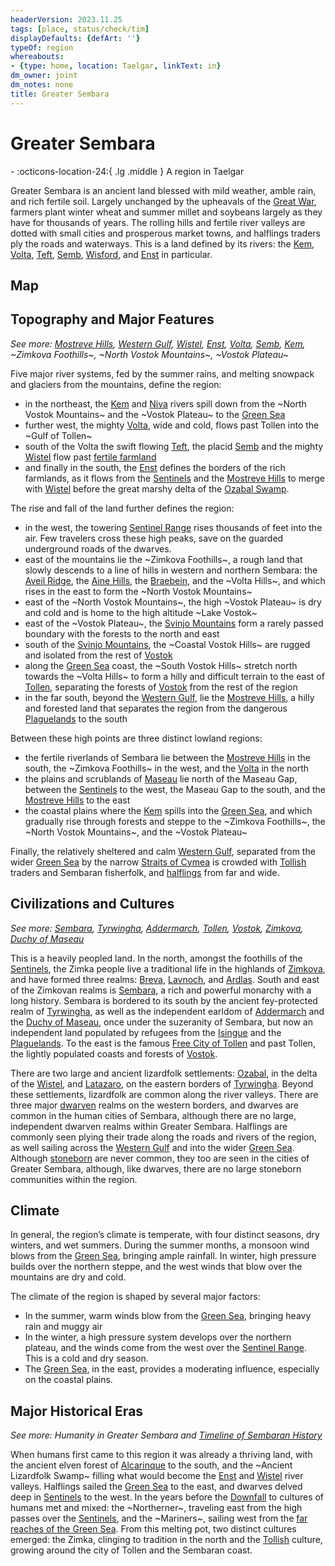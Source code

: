 ```yaml
---
headerVersion: 2023.11.25
tags: [place, status/check/tim]
displayDefaults: {defArt: ''}
typeOf: region
whereabouts:
- {type: home, location: Taelgar, linkText: in}
dm_owner: joint
dm_notes: none
title: Greater Sembara
---
```

# Greater Sembara
<div class="grid cards ext-narrow-margin ext-one-column" markdown>
-    :octicons-location-24:{ .lg .middle } A region in Taelgar  
</div>


Greater Sembara is an ancient land blessed with mild weather, amble rain, and rich fertile soil. Largely unchanged by the upheavals of the [Great War](<../../events/1500s/great-war.md>), farmers plant winter wheat and summer millet and soybeans largely as they have for thousands of years. The rolling hills and fertile river valleys are dotted with small cities and prosperous market towns, and halflings traders ply the roads and waterways. This is a land defined by its rivers: the [Kem](<vostok/kem.md>), [Volta](<rivers/volta-watershed/volta.md>), [Teft](<rivers/teft.md>), [Semb](<rivers/semb-watershed/semb.md>), [Wisford](<sembara/heartlands/wisford.md>), and [Enst](<rivers/wistel-enst-watershed/enst.md>) in particular. 
## Map

<script src="https://unpkg.com/leaflet@1.9.4/dist/leaflet.js"
integrity="sha256-20nQCchB9co0qIjJZRGuk2/Z9VM+kNiyxNV1lvTlZBo=" crossorigin="" ></script>


<div id="region-map-taelgar" class="ext-map-container"></div>

<script type="text/javascript">
    document.addEventListener("DOMContentLoaded", function () {

            var map = L.map('region-map-taelgar', {
                crs: L.CRS.Simple,
                minZoom: -2,
                maxZoom: 0
            });

            
            // this bounds must be in the form [y,x], [y,x]
            // it will typically be, in the yaml, 
            // bounds:
            //  - [0,0]
            //  - [100,100]

            var bounds = [[[0, 0], [2503, 2188]]];

            // this has to be the path, i.e. what was working for me was /assets/world-map-01-02.png
            var image = L.imageOverlay('/taelgarverse/assets/sembara-region-map.png', bounds).addTo(map);
            map.setView( [911, 1100], -1);
        })
</script>



## Topography and Major Features
_See more: [Mostreve Hills](<./mostreve-hills.md>), [Western Gulf](<./western-gulf.md>), [Wistel](<rivers/wistel-enst-watershed/wistel.md>), [Enst](<rivers/wistel-enst-watershed/enst.md>), [Volta](<rivers/volta-watershed/volta.md>), [Semb](<rivers/semb-watershed/semb.md>), [Kem](<vostok/kem.md>), ~Zimkova Foothills~, ~North Vostok Mountains~, ~Vostok Plateau~_

Five major river systems, fed by the summer rains, and melting snowpack and glaciers from the mountains, define the region: 
* in the northeast, the [Kem](<vostok/kem.md>) and [Niva](<vostok/niva.md>) rivers spill down from the ~North Vostok Mountains~  and the ~Vostok Plateau~ to the [Green Sea](<../green-sea.md>)
* further west, the mighty [Volta](<rivers/volta-watershed/volta.md>), wide and cold, flows past Tollen into the ~Gulf of Tollen~
* south of the Volta the swift flowing [Teft](<rivers/teft.md>), the placid [Semb](<rivers/semb-watershed/semb.md>) and the mighty [Wistel](<rivers/wistel-enst-watershed/wistel.md>) flow past [fertile farmland](<sembara/heartlands/heartlands.md>)
* and finally in the south, the [Enst](<rivers/wistel-enst-watershed/enst.md>) defines the borders of the rich farmlands, as it flows from the [Sentinels](<../sentinel-range.md>) and the [Mostreve Hills](<./mostreve-hills.md>) to merge with [Wistel](<rivers/wistel-enst-watershed/wistel.md>) before the great marshy delta of the [Ozabal Swamp](<./ozabal.md>).

The rise and fall of the land further defines the region:
* in the west, the towering [Sentinel Range](<../sentinel-range.md>) rises thousands of feet into the air. Few travelers cross these high peaks, save on the guarded underground roads of the dwarves. 
* east of the mountains lie the ~Zimkova Foothills~, a rough land that slowly descends to a line of hills in western and northern Sembara: the [Aveil Ridge](<sembara/barony-of-aveil/aveil-ridge.md>), the [Aine Hills](<sembara/aine-hills.md>), the [Braebein](<sembara/braebein.md>), and the ~Volta Hills~, and which rises in the east to form the ~North Vostok Mountains~
* east of the ~North Vostok Mountains~, the high ~Vostok Plateau~ is dry and cold and is home to the high altitude ~Lake Vostok~
* east of the ~Vostok Plateau~, the [Svinjo Mountains](<../northern-green-sea/svinjo-mountains.md>) form a rarely passed boundary with the forests to the north and east
* south of the [Svinjo Mountains](<../northern-green-sea/svinjo-mountains.md>), the ~Coastal Vostok Hills~ are rugged and isolated from the rest of [Vostok](<vostok/vostok.md>)
* along the [Green Sea](<../green-sea.md>) coast, the ~South Vostok Hills~ stretch north towards the ~Volta Hills~ to form a hilly and difficult terrain to the east of [Tollen](<tollen/tollen.md>), separating the forests of [Vostok](<vostok/vostok.md>) from the rest of the region
* in the far south, beyond the [Western Gulf](<./western-gulf.md>), lie the [Mostreve Hills](<./mostreve-hills.md>), a hilly and forested land that separates the region from the dangerous [Plaguelands](<../upper-istaros/plaguelands.md>) to the south

Between these high points are three distinct lowland regions:
* the fertile riverlands of Sembara lie between the [Mostreve Hills](<./mostreve-hills.md>) in the south, the ~Zimkova Foothills~ in the west, and the [Volta](<rivers/volta-watershed/volta.md>) in the north
* the plains and scrublands of [Maseau](<duchy-of-maseau/duchy-of-maseau.md>) lie north of the Maseau Gap, between the [Sentinels](<../sentinel-range.md>) to the west, the Maseau Gap to the south, and the [Mostreve Hills](<./mostreve-hills.md>) to the east
* the coastal plains where the [Kem](<vostok/kem.md>) spills into the [Green Sea](<../green-sea.md>), and which gradually rise through forests and steppe to the ~Zimkova Foothills~, the ~North Vostok Mountains~, and the ~Vostok Plateau~

Finally, the relatively sheltered and calm [Western Gulf](<./western-gulf.md>), separated from the wider [Green Sea](<../green-sea.md>) by the narrow [Straits of Cymea](<../western-green-sea/straits-of-cymea.md>) is crowded with [Tollish](<tollen/tollen.md>) traders and Sembaran fisherfolk, and [halflings](<../../species/halflings.md>) from far and wide. 

## Civilizations and Cultures
_See more: [Sembara](<sembara/sembara.md>), [Tyrwingha](<tyrwingha/tyrwingha.md>), [Addermarch](<addermarch/addermarch.md>), [Tollen](<tollen/tollen.md>), [Vostok](<vostok/vostok.md>), [Zimkova](<zimkova/zimkova.md>), [Duchy of Maseau](<duchy-of-maseau/duchy-of-maseau.md>)_

This is a heavily peopled land. In the north, amongst the foothills of the [Sentinels](<../sentinel-range.md>), the Zimka people live a traditional life in the highlands of [Zimkova](<zimkova/zimkova.md>), and have formed three realms: [Breva](<zimkova/breva.md>), [Lavnoch](<zimkova/lavnoch.md>), and [Ardlas](<zimkova/ardlas.md>). South and east of the Zimkovan realms is [Sembara](<sembara/sembara.md>), a rich and powerful monarchy with a long history. Sembara is bordered to its south by the ancient fey-protected realm of [Tyrwingha](<tyrwingha/tyrwingha.md>), as well as the independent earldom of [Addermarch](<addermarch/addermarch.md>) and the [Duchy of Maseau](<duchy-of-maseau/duchy-of-maseau.md>), once under the suzeranity of Sembara, but now an independent land populated by refugees from the [Isingue](<../upper-istaros/isingue.md>) and the [Plaguelands](<../upper-istaros/plaguelands.md>). To the east is the famous [Free City of Tollen](<tollen/tollen.md>) and past Tollen, the lightly populated coasts and forests of [Vostok](<vostok/vostok.md>).

There are two large and ancient lizardfolk settlements: [Ozabal](<./ozabal.md>), in the delta of the [Wistel](<rivers/wistel-enst-watershed/wistel.md>), and [Latazaro](<./latazaro.md>), on the eastern borders of [Tyrwingha](<tyrwingha/tyrwingha.md>). Beyond these settlements, lizardfolk are common along the river valleys. There are three major [dwarven](<../../species/dwarves.md>) realms on the western borders, and dwarves are common in the human cities of Sembara, although there are no large, independent dwarven realms within Greater Sembara. Halflings are commonly seen plying their trade along the roads and rivers of the region, as well sailing across the [Western Gulf](<./western-gulf.md>) and into the wider [Green Sea](<../green-sea.md>). Although [stoneborn](<../../species/stoneborn.md>) are never common, they too are seen in the cities of Greater Sembara, although, like dwarves, there are no large stoneborn communities within the region.
## Climate
In general, the region’s climate is temperate, with four distinct seasons, dry winters, and wet summers. During the summer months, a monsoon wind blows from the [Green Sea](<../green-sea.md>), bringing ample rainfall. In winter, high pressure builds over the northern steppe, and the west winds that blow over the mountains are dry and cold. 

The climate of the region is shaped by several major factors:

-   In the summer, warm winds blow from the [Green Sea](<../green-sea.md>), bringing heavy rain and muggy air   
-   In the winter, a high pressure system develops over the northern plateau, and the winds come from the west over the [Sentinel Range](<../sentinel-range.md>). This is a cold and dry season.
-   The [Green Sea](<../green-sea.md>), in the east, provides a moderating influence, especially on the coastal plains.



## Major Historical Eras
_See more: Humanity in Greater Sembara and [Timeline of Sembaran History](<../../history/timeline-of-sembaran-history.md>)_

When humans first came to this region it was already a thriving land, with the ancient elven forest of [Alcarinque](<../../history/pre-downfall/alcarinque.md>) to the south, and the ~Ancient Lizardfolk Swamp~ filling what would become the [Enst](<rivers/wistel-enst-watershed/enst.md>) and [Wistel](<rivers/wistel-enst-watershed/wistel.md>) river valleys. Halflings sailed the [Green Sea](<../green-sea.md>) to the east, and dwarves delved deep in [Sentinels](<../sentinel-range.md>)  to the west. In the years before the [Downfall](<../../events/ancient/the-downfall.md>) to cultures of humans met and mixed: the ~Northerner~, traveling east from the high passes over the [Sentinels](<../sentinel-range.md>), and the ~Mariners~, sailing west from the [far reaches of the Green Sea](<../eastern-green-sea/eastern-green-sea.md>). From this melting pot, two distinct cultures emerged: the Zimka, clinging to tradition in the north and the [Tollish](<tollen/tollen.md>) culture, growing around the city of Tollen and the Sembaran coast. 







